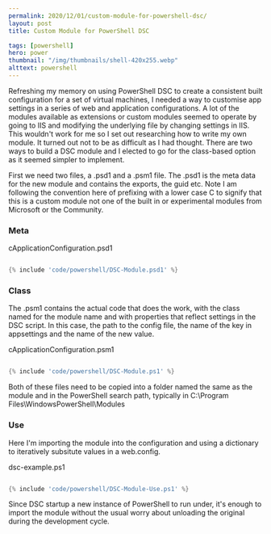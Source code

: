 ```yaml
---
permalink: 2020/12/01/custom-module-for-powershell-dsc/
layout: post
title: Custom Module for PowerShell DSC

tags: [powershell]
hero: power
thumbnail: "/img/thumbnails/shell-420x255.webp"
alttext: powershell
---
```


Refreshing my memory on using PowerShell DSC to create a consistent built configuration for a set of virtual machines, I needed a way to customise app settings in a series of web and application configurations. A lot of the modules available as
extensions or custom modules seemed to operate by going to IIS and modifying the underlying file by changing settings in IIS.
This wouldn't work for me so I set out researching how to write my own module. It turned out not to be as difficult as I
had thought. There are two ways to build a DSC module and I elected to go for the class-based option as it seemed simpler to
implement.

First we need two files, a .psd1 and a .psm1 file. The .psd1 is the meta data for the new module and contains the exports, the
guid etc. Note I am following the convention here of prefixing with a lower case C to signify that this is a custom module not one of the built in or experimental modules from Microsoft or the Community.

### Meta

cApplicationConfiguration.psd1
```powershell

{% include 'code/powershell/DSC-Module.psd1' %}

```

### Class

The .psm1 contains the actual code that does the work, with the class named for the module name and with properties that reflect settings in the DSC script. In this case, the path to the config file, the name of the key in appsettings and the name of the new value.

cApplicationConfiguration.psm1
```powershell

{% include 'code/powershell/DSC-Module.ps1' %}

```

Both of these files need to be copied into a folder named the same as the module and in the PowerShell search path, typically in C:\Program Files\WindowsPowerShell\Modules

### Use

Here I'm importing the module into the configuration and using a dictionary to iteratively subsitute values in a web.config.

dsc-example.ps1
```powershell

{% include 'code/powershell/DSC-Module-Use.ps1' %}

```

Since DSC startup a new instance of PowerShell to run under, it's enough to import the module without the usual worry
about unloading the original during the development cycle.
